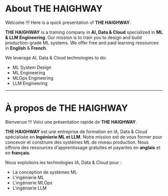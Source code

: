 <!--

**Here are some ideas to get you started:**

🙋‍♀️ A short introduction - what is your organization all about?
🌈 Contribution guidelines - how can the community get involved?
👩‍💻 Useful resources - where can the community find your docs? Is there anything else the community should know?
🍿 Fun facts - what does your team eat for breakfast?
🧙 Remember, you can do mighty things with the power of [Markdown](https://docs.github.com/github/writing-on-github/getting-started-with-writing-and-formatting-on-github/basic-writing-and-formatting-syntax)
-->

# About THE HAIGHWAY

Welcome !!! Here is a quick presentation of **THE HAIGHWAY**.

**THE HAIGHWAY** is a training company in **AI, Data & Cloud** specialized in **ML & LLM Engineering**. Our mission is to train you to design and build production-grade ML systems. We offer free and paid learning ressources in **English** & **French**.

We leverage AI, Data & Cloud technologies to do:
- ML System Design
- ML Engineering
- MLOps Engineering
- LLM Engineering

-----

# À propos de THE HAIGHWAY

Bienvenue !!! Voici une présentation rapide de **THE HAIGHWAY**.

**THE HAIGHWAY** est une entreprise de formation en IA, Data & Cloud spécialisée en **Ingénierie ML et LLM**. Notre mission est de vous former pour concevoir et construire des systèmes ML de niveau production. Nous offrons des ressources d'apprentissage gratuites et payantes en **anglais** et en **français**.

Nous exploitons les technologies IA, Data & Cloud pour :
- La conception de systèmes ML
- L'ingénierie ML
- L'ingénierie MLOps
- L'ingénierie LLM